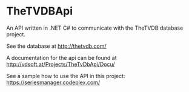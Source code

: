 TheTVDBApi
==========

An API written in .NET C# to communicate with the TheTVDB database project.

See the database at http://thetvdb.com/

A documentation for the api can be found at http://vdsoft.at/Projects/TheTvDbApi/Docu/

See a sample how to use the API in this project: https://seriesmanager.codeplex.com/ 
